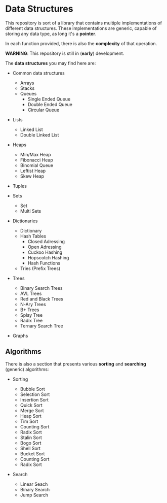 # Data Structures

This repository is sort of a library that contains multiple implementations of different data structures.
These implementations are generic, capable of storing any data type, as long it's a **pointer**.

In each function provided, there is also the **complexity** of that operation.

**WARNING**:
This repository is still in (**early**) development.

The **data structures** you may find here are:
- Common data structures
    - Arrays
    - Stacks
    - Queues
        - Single Ended Queue
        - Double Ended Queue
        - Circular Queue
- Lists
    - Linked List
    - Double Linked List
- Heaps
    - Min/Max Heap
    - Fibonacci Heap
    - Binomial Queue
    - Leftist Heap
    - Skew Heap
- Tuples
- Sets
    - Set
    - Multi Sets
- Dictionaries
    - Dictionary
    - Hash Tables
        - Closed Adressing
        - Open Adressing
        - Cuckoo Hashing
        - Hopscotch Hashing
        - Hash Functions
    - Tries (Prefix Trees)
- Trees
    - Binary Search Trees
    - AVL Trees
    - Red and Black Trees
    - N-Ary Trees
    - B+ Trees
    - Splay Tree
    - Radix Tree
    - Ternary Search Tree

- Graphs

## Algorithms

There is also a section that presents various **sorting** and **searching** (generic) algorithms:
- Sorting
    - Bubble Sort
    - Selection Sort
    - Insertion Sort
    - Quick Sort
    - Merge Sort
    - Heap Sort
    - Tim Sort
    - Counting Sort
    - Radix Sort
    - Stalin Sort
    - Bogo Sort
    - Shell Sort
    - Bucket Sort
    - Counting Sort
    - Radix Sort

- Search
    - Linear Seach
    - Binary Search
    - Jump Search

